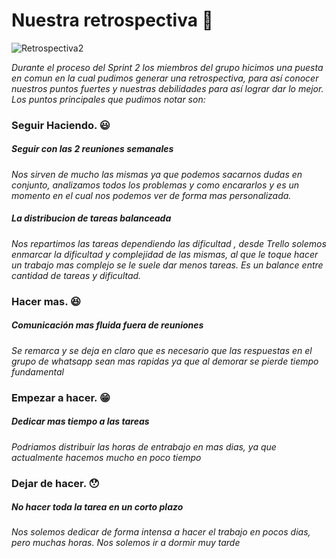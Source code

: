 # Nuestra retrospectiva  :eyes:

![Retrospectiva2](/diseño/retrospectiva2.jpg)

*Durante el proceso del Sprint 2 los miembros del grupo hicimos una puesta en comun en la cual pudimos generar una retrospectiva, para así conocer nuestros puntos fuertes y nuestras debilidades para así lograr dar lo mejor.*
*Los puntos principales que pudimos notar son:*


###  Seguir Haciendo. :smiley:

##### Seguir con las 2 reuniones semanales
*Nos sirven de mucho las mismas ya que podemos sacarnos dudas en conjunto, analizamos todos los problemas y como encararlos y es un momento en el cual nos podemos ver de forma mas personalizada.*

##### La distribucion de tareas balanceada
*Nos repartimos las tareas dependiendo las dificultad , desde Trello solemos enmarcar la dificultad y complejidad de las mismas, al que le toque hacer un trabajo mas complejo se le suele dar menos tareas. Es un balance entre cantidad de tareas y dificultad.*

### Hacer mas. :satisfied:

##### Comunicación mas fluida fuera de reuniones
*Se remarca y se deja en claro que es necesario que las respuestas en el grupo de whatsapp sean mas rapidas ya que al demorar se pierde tiempo fundamental*


### Empezar a hacer. :grin:

##### Dedicar mas tiempo a las tareas
*Podriamos distribuir las horas de entrabajo en mas dias, ya que actualmente hacemos mucho en poco tiempo*


### Dejar de hacer. :hushed:

##### No hacer toda la tarea en un corto plazo
*Nos solemos dedicar de forma intensa a hacer el trabajo en pocos dias, pero muchas horas. Nos solemos ir a dormir muy tarde*



